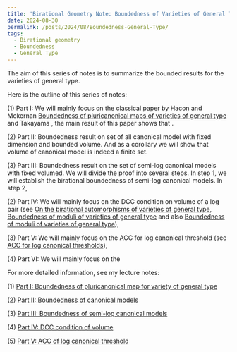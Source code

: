 ```yaml
---
title: 'Birational Geometry Note: Boundedness of Varieties of General Type'
date: 2024-08-30
permalink: /posts/2024/08/Boundedness-General-Type/
tags:
  - Birational geometry
  - Boundedness
  - General Type
---
```


The aim of this series of notes is to summarize the bounded results for the varieties of general type. 

Here is the outline of this series of notes:

(1) Part I: We will mainly focus on the classical paper by Hacon and Mckernan [Boundedness of pluricanonical maps of varieties of general type](https://link.springer.com/article/10.1007/s00222-006-0504-1) and Takayama [](), the main result of this paper shows that .

(2) Part II: Boundedness result on set of all canonical model with fixed dimension and bounded volume. And as a corollary we will show that volume of canonical model is indeed a finite set. 

(3) Part III: Boundedness result on the set of semi-log canonical models with fixed volumed. We will divide the proof into several steps. In step 1, we will establish the birational boundedness of semi-log canonical models. In step 2, 

(2) Part IV: We will mainly focus on the DCC condition on volume of a log pair (see [On the birational automorphisms of varieties of general type](https://annals.math.princeton.edu/2013/177-3/p06), [Boundedness of moduli of varieties of general type](https://ems.press/journals/jems/articles/15330) and also [Boundedness of moduli of varieties of general type](https://ems.press/journals/jems/articles/15330)),

(3) Part V: We will mainly focus on the ACC for log canonical threshold (see [ACC for log canonical thresholds](https://annals.math.princeton.edu/2014/180-2/p03)),

(4) Part VI: We will mainly focus on the 


For more detailed information, see my lecture notes:


(1) [Part I: Boundedness of pluricanonical map for variety of general type](https://yilimath.github.io/files/Birational/BoundednessGeneralType/DCCVolume.pdf)


(2) [Part II: Boundedness of canonical models](https://yilimath.github.io/files/Birational/BoundednessGeneralType/BoundedCanonicalModel.pdf)

(3) [Part III: Boundedness of semi-log canonical models](https://yilimath.github.io/files/Birational/BoundednessGeneralType/BoundedSLCM.pdf)

(4) [Part IV: DCC condition of volume](https://yilimath.github.io/files/Birational/BoundednessGeneralType/DCCVolume.pdf)

(5) [Part V: ACC of log canonical threshold](https://yilimath.github.io/files/Birational/BoundednessGeneralType/ACCLCT.pdf)

